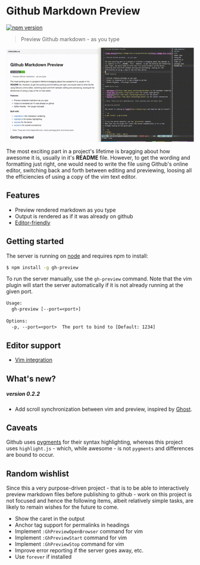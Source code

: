 # Github Markdown Preview

[![npm version](https://badge.fury.io/js/gh-preview.svg)](http://badge.fury.io/js/gh-preview)

> Preview Github markdown - as you type

![preview](https://raw.githubusercontent.com/felixSchl/felixSchl.github.io/master/gh-preview/preview.gif)

The most exciting part in a project's lifetime is bragging about how awesome it
is, usually in it's __README__ file.  However, to get the wording and formatting
just right, one would need to write the file using Github's online editor,
switching back and forth between editing and previewing, loosing all the
efficiencies of using a copy of the vim text editor.

## Features

* Preview rendered markdown as you type
* Output is rendered as if it was already on github
* [Editor-friendly](#editor-support)

## Getting started

The server is running on [node](http://nodejs.org/) and requires npm to install:

```sh
$ npm install -g gh-preview
```

To run the server manually, use the `gh-preview` command.
Note that the vim plugin will start the server automatically if it is not
already running at the given port.

```docopt
Usage:
  gh-preview [--port=<port>]

Options:
  -p, --port=<port>  The port to bind to [Default: 1234]
```

## Editor support

* [Vim integration](https://github.com/felixSchl/vim-gh-preview)


## What's new?

##### version 0.2.2

* Add scroll synchronization between vim and preview, inspired by
  [Ghost](https://ghost.org/).

## Caveats

Github uses [pygments](http://pygments.org/) for their syntax highlighting,
whereas this project uses `highlight.js` - which, while awesome - is not
`pygments` and differences are bound to occur.

## Random wishlist

Since this a very purpose-driven project - that is to be able to interactively
preview markdown files before publishing to github - work on this project is not
focused and hence the following items, albeit relatively simple tasks, are
likely to remain wishes for the future to come.

* Show the caret in the output
* Anchor tag support for permalinks in headings
* Implement `:GhPreviewOpenBrowser` command for vim
* Implement `:GhPreviewStart` command for vim
* Implement `:GhPreviewStop` command for vim
* Improve error reporting if the server goes away, etc.
* Use `forever` if installed
